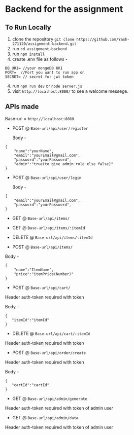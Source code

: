 # Backend for the assignment

## To Run Locally
1. clone the repository `git clone https://github.com/Yash-271120/assignment-backend.git`
2. run `cd assignment-backend`
3. run `npm install`
3. create .env file as follows - 
```
DB_URI= //your mongoDB URI
PORT=  //Port you want to run app on
SECRET= // secret for jwt token
```
4. run `npm run dev` or `node server.js`
5. visit `http://localhost:8080/` to see a welcome messege.


## APIs made 

Base-url = `http://localhost:8080`

- POST @ `Base-url/api/user/register`

  Body - 
```
{
    "name":"yourName",
    "email":"yourEmail@gmail.com",
    "password":"yourPassword",
    "admin":"true(to give admin role else false)"
}
```

- POST @ `Base-url/api/user/login`

  Body - 
```
{
    "email":"yourEmail@gmail.com",
    "password":"yourPassword",
}
```

- GET @ `Base-url/api/items/`


- GET @ `Base-url/api/items/:itemId`

- DELETE @ `Base-url/api/items/:itemId`

- POST @ `Base-url/api/items/`

Body - 
```
{
    "name":"ItemName",
    "price":"itemPrice(Number)"
}
```
- POST @ `Base-url/api/cart/`

Header auth-token required with token 

Body - 
```
{
   "itemId":"itemId"
}
```

- DELETE @ `Base-url/api/cart/:itemId`

Header auth-token required with token 

- POST @ `Base-url/api/order/create`

Header auth-token required with token 

Body - 
```
{
   "cartId":"cartId"
}
```

- GET @ `Base-url/api/admin/generate`

Header auth-token required with token of admin user

- GET @ `Base-url/api/admin/data`

Header auth-token required with token of admin user





